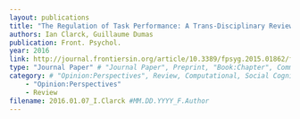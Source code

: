 ```yaml
---
layout: publications
title: "The Regulation of Task Performance: A Trans-Disciplinary Review."
authors: Ian Clarck, Guillaume Dumas
publication: Front. Psychol.
year: 2016
link: http://journal.frontiersin.org/article/10.3389/fpsyg.2015.01862/full
type: "Journal Paper" # "Journal Paper", Preprint, "Book:Chapter", Comment
category: # "Opinion:Perspectives", Review, Computational, Social Cognitive and Affective Neuroscience, Experimental
    - "Opinion:Perspectives"
    - Review 
filename: 2016.01.07_I.Clarck #MM.DD.YYYY_F.Author
---
```

